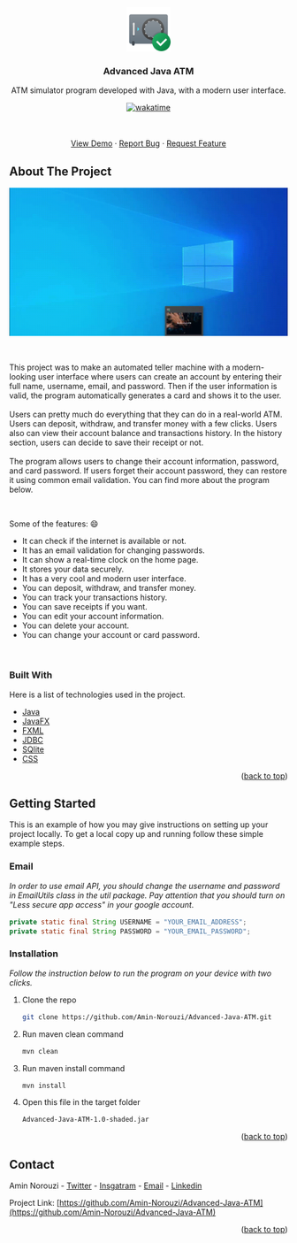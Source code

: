<!-- PROJECT LOGO -->
<br />
<div align="center">
  <a href="https://github.com/Amin-Norouzi/Advanced-Java-ATM">
    <img src="https://github.com/Amin-Norouzi/Advanced-Java-ATM/blob/main/assets/logo.png" alt="Logo" width="80" height="80">
  </a>

  <h3 align="center">Advanced Java ATM</h3>

  <p align="center">
    ATM simulator program developed with Java, with a modern user interface.
    <br />

[![wakatime](https://wakatime.com/badge/user/7d6d4557-a99a-4f61-8a63-7b4f287364a2/project/b627fb28-c3be-4f12-9b97-31099ad51853.svg)](https://wakatime.com/badge/user/7d6d4557-a99a-4f61-8a63-7b4f287364a2/project/b627fb28-c3be-4f12-9b97-31099ad51853)

<br />
<br />
   <a href="https://github.com/Amin-Norouzi/Advanced-Java-ATM#about-the-project">View Demo</a>
    ·
    <a href="https://github.com/Amin-Norouzi/Advanced-Java-ATM/issues">Report Bug</a>
    ·
    <a href="https://github.com/Amin-Norouzi/Advanced-Java-ATM/issues">Request Feature</a>

  </p>
</div>

<!-- ABOUT THE PROJECT -->

## About The Project

<div align="center">

![Demo gif](https://github.com/Amin-Norouzi/Advanced-Java-ATM/blob/main/assets/demo.gif)

</div>

<br />

This project was to make an automated teller machine with a modern-looking user interface where users can create an account by entering their full name, username, email, and password. Then if the user information is valid, the program automatically generates a card and shows it to the user.
<br />
<br />
Users can pretty much do everything that they can do in a real-world ATM. Users can deposit, withdraw, and transfer money with a few clicks. Users also can view their account balance and transactions history. In the history section, users can decide to save their receipt or not.
<br />
<br />
The program allows users to change their account information, password, and card password. If users forget their account password, they can restore it using common email validation. You can find more about the program below.

<br />

Some of the features: :smile:

- It can check if the internet is available or not.
- It has an email validation for changing passwords.
- It can show a real-time clock on the home page.
- It stores your data securely.
- It has a very cool and modern user interface.
- You can deposit, withdraw, and transfer money.
- You can track your transactions history.
- You can save receipts if you want.
- You can edit your account information.
- You can delete your account.
- You can change your account or card password.

<br />

### Built With

Here is a list of technologies used in the project.

- [Java](https://www.java.com/)
- [JavaFX](https://openjfx.io/)
- [FXML](https://openjfx.io/javadoc/15/javafx.fxml/javafx/fxml/doc-files/introduction_to_fxml.html)
- [JDBC](https://docs.oracle.com/javase/8/docs/technotes/guides/jdbc/)
- [SQlite](https://www.sqlite.org/)
- [CSS](https://en.wikipedia.org/wiki/CSS)

<p align="right">(<a href="#top">back to top</a>)</p>

<!-- GETTING STARTED -->

## Getting Started

This is an example of how you may give instructions on setting up your project locally.
To get a local copy up and running follow these simple example steps.

### Email

_In order to use email API, you should change the username and password in EmailUtils class in the util package. Pay attention that you should turn on "Less secure app access" in your google account._

```java
private static final String USERNAME = "YOUR_EMAIL_ADDRESS";
private static final String PASSWORD = "YOUR_EMAIL_PASSWORD";
```

### Installation

_Follow the instruction below to run the program on your device with two clicks._

1. Clone the repo
   ```sh
   git clone https://github.com/Amin-Norouzi/Advanced-Java-ATM.git
   ```
2. Run maven clean command
   ```sh
   mvn clean
   ```
3. Run maven install command
   ```sh
   mvn install
   ```
4. Open this file in the target folder
   ```sh
   Advanced-Java-ATM-1.0-shaded.jar
   ```

<p align="right">(<a href="#top">back to top</a>)</p>

<!-- CONTACT -->

## Contact

Amin Norouzi - [Twitter](https://twitter.com/RealAminNorouzi) - [Insgatram](https://www.instagram.com/realaminnorouzi/) - [Email](mailto:realaminnorouzi@gmail.com) - [Linkedin](https://www.linkedin.com/in/amin-norouzi/)

Project Link: [https://github.com/Amin-Norouzi/Advanced-Java-ATM](https://github.com/Amin-Norouzi/Advanced-Java-ATM)

<p align="right">(<a href="#top">back to top</a>)</p>
